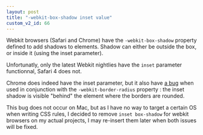```yaml
---
layout: post
title: "-webkit-box-shadow inset value"
custom_v2_id: 66
---
```


Webkit browsers (Safari and Chrome) have the `-webkit-box-shadow` property
defined to add shadows to elements. Shadow can either be outside the box, or
inside it (using the inset parameter).

Unfortunatly, only the latest Webkit nightlies have the `inset` parameter
functionnal, Safari 4 does not.

Chrome does indeed have the inset parameter, but it also have [a
bug](http://code.google.com/p/chromium/issues/detail?id=25334) when used in
conjunction with the `-webkit-border-radius` property : the inset shadow is
visible "behind" the element where the borders are rounded.

This bug does not occur on Mac, but as I have no way to target a certain OS
when writing CSS rules, I decided to remove `inset box-shadow` for webkit
browsers on my actual projects, I may re-insert them later when both issues
will be fixed.

